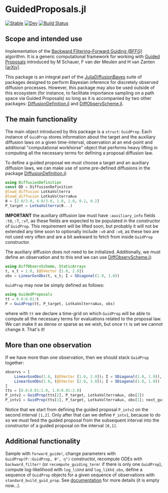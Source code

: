 # GuidedProposals.jl

[![Stable](https://img.shields.io/badge/docs-stable-blue.svg)](https://JuliaDiffusionBayes.github.io/GuidedProposals.jl/stable)
[![Dev](https://img.shields.io/badge/docs-dev-blue.svg)](https://JuliaDiffusionBayes.github.io/GuidedProposals.jl/dev)
[![Build Status](https://travis-ci.com/JuliaDiffusionBayes/GuidedProposals.jl.svg?branch=master)](https://travis-ci.com/JuliaDiffusionBayes/GuidedProposals.jl)

## Scope and intended use

Implementation of the [Backward Filtering&ndash;Forward Guiding *(BFFG)*](https://arxiv.org/pdf/1712.03807.pdf) algorithm. It is a generic computational framework for working with [Guided Proposals](https://projecteuclid.org/euclid.bj/1494316837) introduced by M Schauer, F van der Meulen and H van Zanten [[arXiv](https://arxiv.org/pdf/1311.3606.pdf)].

This package is an integral part of the [JuliaDiffusionBayes](https://github.com/JuliaDiffusionBayes) suite of packages designed to perform Bayesian inference for discretely observed diffusion processes. However, this package may also be used outside of this ecosystem (for instance, to facilitate importance sampling on a path space via Guided Proposals) so long as it is accompanied by two other packages: [DiffusionDefinition.jl](https://github.com/JuliaDiffusionBayes/DiffusionDefinition.jl) and [DiffObservScheme.jl](https://github.com/JuliaDiffusionBayes/DiffObservScheme).

## The main functionality
The main object introduced by this package is a `struct`: `GuidProp`. Each instance of `GuidProp` stores information about the target and the auxiliary diffusion laws on a given time-interval, observation at an end-point and additional "computational workhorse" object that performs heavy lifting in computing all the necessary terms for defining a proposal diffusion law.

To define a guided proposal we must choose a target and an auxiliary diffusion laws, we can make use of some pre-defined diffusions in the package [DiffusionDefinition.jl](https://github.com/JuliaDiffusionBayes/DiffusionDefinition.jl):
```julia
using DiffusionDefinition
const DD = DiffusionDefinition
@load_diffusion LotkaVolterra
@load_diffusion LotkaVolterraAux
θ = [2.0/3.0, 4.0/3.0, 1.0, 1.0, 0.2, 0.2]
P_target = LotkaVolterra(θ...)
```
**IMPORTANT** the auxiliary diffusion law must have `:auxiliary_info` fields `:t0`, `:T`, `:vT`, as these fields are expected to be populated in the constructor of `GuidProp`. This requirement will be lifted soon, but probably it will not be extended any time soon to optionally include `:v0` and `:x0`, as these two are not used very often and are a bit awkward to fetch from inside `GuidProp` constructor.

The auxiliary diffusion does not need to be initialized. Additionally, we must define an observation and to this end we can use [DiffObservScheme.jl](https://github.com/JuliaDiffusionBayes/DiffObservScheme):
```julia
using DiffObservScheme, StaticArrays
t, x_t = 1.0, (@SVector [1.0, 2.0])
obs = LinearGsnObs(t, x_t; Σ = SDiagonal(1.0, 1.0))
```
`GuidProp` may now be simply defined as follows:
```julia
using GuidedProposals
tt = 0.0:0.01:t
P = GuidProp(tt, P_target, LotkaVolterraAux, obs)
```
where with `tt` we declare a time-grid on which `GuidProp` will be able to compute all the necessary terms for evaluations related to the proposal law. We can make it as dense or sparse as we wish, but once `tt` is set we cannot change it. That's it!

## More than one observation
If we have more than one observation, then we should stack `GuidProp` together:
```julia
observs = [
    LinearGsnObs(1.0, (@SVector [1.0, 2.0]); Σ = SDiagonal(1.0, 1.0)),
    LinearGsnObs(2.0, (@SVector [2.0, 3.0]); Σ = SDiagonal(1.0, 1.0))
]
tts = [0.0:0.01:1.0, 1.0:0.01:2.0]
P_intv2 = GuidProp(tts[2], P_target, LotkaVolterraAux, obs[2])
P_intv1 = GuidProp(tts[1], P_target, LotkaVolterraAux, obs[1]; next_guid_prop=P_intv2)
```
Notice that we start from defining the guided proposal `P_intv2` on the second interval `[1,2]`. Only after that can we define `P_intv1`, because to do so we must feed the guided proposal from the subsequent interval into the constructor of a guided proposal on the interval `[0,1]`.

## Additional functionality

Sample with `forward_guide!`, change parameters with `GuidProp(P::GuidProp, θ°, η°)` constructor, recompute ODEs with `backward_filter!` (or `recompute_guiding_term!` if there is only one `GuidProp`), compute log-likelihood with `log_likhd` and `log_likhd_obs`, define a sequence of `GuidProp` objects for a given sequence of observations with `standard_build_guid_prop`. See [documentation](https://JuliaDiffusionBayes.github.io/GuidedProposals.jl/dev) for more details (it is empty now...).
